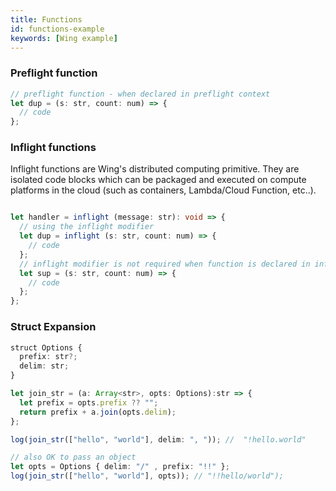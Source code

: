 ```yaml
---
title: Functions
id: functions-example
keywords: [Wing example]
---
```



### Preflight function

```ts playground example
// preflight function - when declared in preflight context
let dup = (s: str, count: num) => {
  // code
};
```

### Inflight functions

Inflight functions are Wing's distributed computing primitive. They are isolated code blocks which can be packaged and executed on compute platforms in the cloud (such as containers, Lambda/Cloud Function, etc..).

```ts playground example

let handler = inflight (message: str): void => {
  // using the inflight modifier 
  let dup = inflight (s: str, count: num) => {
    // code
  };
  // inflight modifier is not required when function is declared in inflight context
  let sup = (s: str, count: num) => {
    // code
  };
};
```
### Struct Expansion
```ts playground example
struct Options {
  prefix: str?;
  delim: str;
}

let join_str = (a: Array<str>, opts: Options):str => {
  let prefix = opts.prefix ?? "";
  return prefix + a.join(opts.delim);
};

log(join_str(["hello", "world"], delim: ", ")); //  "!hello.world"

// also OK to pass an object
let opts = Options { delim: "/" , prefix: "!!" };
log(join_str(["hello", "world"], opts)); // "!!hello/world");
```
